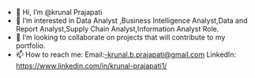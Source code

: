 - 👋 Hi, I’m @krunal Prajapati
- 👀 I’m interested in Data Analyst ,Business Intelligence Analyst,Data and Report Analyst,Supply Chain Analyst,Information Analyst Role.
- 💞️ I’m looking to collaborate on projects that will contribute to my portfolio.
- 📫 How to reach me:  Email:-krunal.b.prajapati@gmail.com   LinkedIn: https://www.linkedin.com/in/krunal-prajapati1/
  

<!---
krunalpr/krunalpr is a ✨ special ✨ repository because its `README.md` (this file) appears on your GitHub profile.
You can click the Preview link to take a look at your changes.
--->

